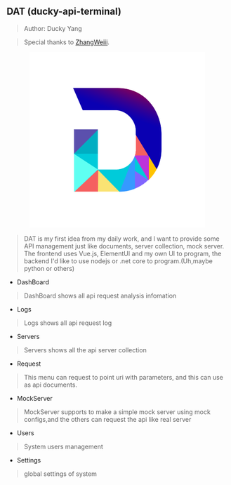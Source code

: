 <!--
 * @Author: your name
 * @Date: 2020-05-25 11:43:33
 * @LastEditTime: 2020-06-29 10:07:54
 * @LastEditors: Ducky Yang
 * @Description: In User Settings Edit
 * @FilePath: \ducky-api-terminal\README.md
--> 
## DAT (ducky-api-terminal)
> Author: Ducky Yang

> Special thanks to [ZhangWeiii](https://github.com/zhangweiii).

<p align="center"><img src="https://github.com/DuckyYang/ducky-api-terminal/blob/dev/src/assets/logo.png" /></p>

> DAT is my first idea from my daily work, and I want to provide some API management just like documents, server collection, mock server.
> The frontend uses Vue.js, ElementUI and my own UI to program, the backend I'd like to use nodejs or .net core to program.(Uh,maybe python or others)

- DashBoard
> DashBoard shows all api request analysis infomation

- Logs
> Logs shows all api request log

- Servers 
> Servers shows all the api server collection

- Request
> This menu can request to point uri with parameters, and this can use as api documents.

- MockServer 
> MockServer supports to make a simple mock server using mock configs,and the others can request the api like real server

- Users
> System users management

- Settings
> global settings of system
